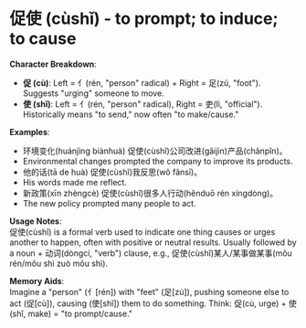 # **促使 (cùshǐ) - to prompt; to induce; to cause**

**Character Breakdown**:  
- **促 (cù)**: Left = 亻(rén, "person" radical) + Right = 足(zú, "foot"). Suggests "urging" someone to move.  
- **使 (shǐ)**: Left = 亻(rén, "person" radical), Right = 吏(lì, "official"). Historically means "to send," now often "to make/cause."

**Examples**:  
- 环境变化(huánjìng biànhuà) 促使(cùshǐ)公司改进(gǎijìn)产品(chǎnpǐn)。  
- Environmental changes prompted the company to improve its products.  
- 他的话(tā de huà) 促使(cùshǐ)我反思(wǒ fǎnsī)。  
- His words made me reflect.  
- 新政策(xīn zhèngcè) 促使(cùshǐ)很多人行动(hěnduō rén xíngdòng)。  
- The new policy prompted many people to act.

**Usage Notes**:  
促使(cùshǐ) is a formal verb used to indicate one thing causes or urges another to happen, often with positive or neutral results. Usually followed by a noun + 动词(dòngcí, "verb") clause, e.g., 促使(cùshǐ)某人/某事做某事(mǒu rén/mǒu shì zuò mǒu shì).

**Memory Aids**:  
Imagine a "person" (亻[rén]) with "feet" (足[zú]), pushing someone else to act (促[cù]), causing (使[shǐ]) them to do something. Think: 促(cù, urge) + 使(shǐ, make) = "to prompt/cause."
